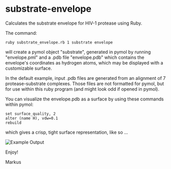 # substrate-envelope
Calculates the substrate envelope for HIV-1 protease using Ruby.

The command:

    ruby substrate_envelope.rb 1 substrate envelope

will create a pymol object "substrate", generated in pymol by running "envelope.pml" and a .pdb file "envelope.pdb" which contains the envelope's coordinates as hydrogen atoms, which may be displayed with a customizable surface.

In the default example, input .pdb files are generated from an alignment of 7 protease-substrate complexes. Those files are not formatted for pymol, but for use within this ruby program (and might look odd if opened in pymol).

You can visualize the envelope.pdb as a surface by using these commands within pymol:

    set surface_quality, 2
    alter (name H), vdw=0.1
    rebuild

which gives a crisp, tight surface representation, like so ...

![Example Output](https://raw.githubusercontent.com/sshandilya/substrate-envelope/master/example.png "Example Output")

Enjoy!

Markus
